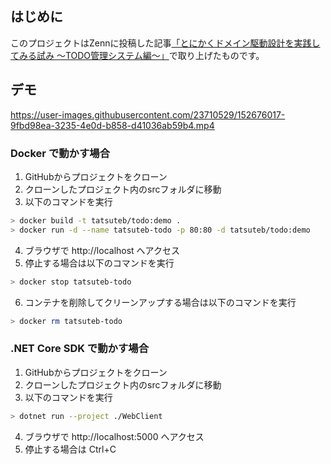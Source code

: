## はじめに
このプロジェクトはZennに投稿した記事[「とにかくドメイン駆動設計を実践してみる試み ～TODO管理システム編～」](https://zenn.dev/tatsuteb/articles/f2d05abb8ce9a6)で取り上げたものです。

## デモ
https://user-images.githubusercontent.com/23710529/152676017-9fbd98ea-3235-4e0d-b858-d41036ab59b4.mp4

### Docker で動かす場合
1. GitHubからプロジェクトをクローン
2. クローンしたプロジェクト内のsrcフォルダに移動
3. 以下のコマンドを実行
```bash
> docker build -t tatsuteb/todo:demo .
> docker run -d --name tatsuteb-todo -p 80:80 -d tatsuteb/todo:demo
```
4. ブラウザで http://localhost へアクセス
5. 停止する場合は以下のコマンドを実行
```bash
> docker stop tatsuteb-todo
```
6. コンテナを削除してクリーンアップする場合は以下のコマンドを実行
```bash
> docker rm tatsuteb-todo
```

### .NET Core SDK で動かす場合
1. GitHubからプロジェクトをクローン
2. クローンしたプロジェクト内のsrcフォルダに移動
3. 以下のコマンドを実行
```bash
> dotnet run --project ./WebClient
```
4. ブラウザで http://localhost:5000 へアクセス
5. 停止する場合は Ctrl+C
